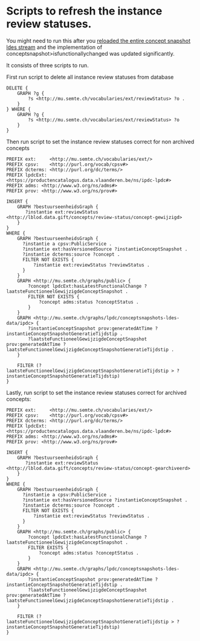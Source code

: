 # Scripts to refresh the instance review statuses.

You might need to run this after you [reloaded the entire concept snapshot ldes stream](0006-reload-ipdc-ldes-stream-the-concept-data.md) and the implementation of conceptsnapshot>isfunctionallychanged was updated significantly.

It consists of three scripts to run.

First run script to delete all instance review statuses from database

```
DELETE {
    GRAPH ?g {
        ?s <http://mu.semte.ch/vocabularies/ext/reviewStatus> ?o .
    }
} WHERE {
    GRAPH ?g {
        ?s <http://mu.semte.ch/vocabularies/ext/reviewStatus> ?o
    }
}
```

Then run script to set the instance review statuses correct for non archived concepts
```
PREFIX ext:     <http://mu.semte.ch/vocabularies/ext/>
PREFIX cpsv:    <http://purl.org/vocab/cpsv#>
PREFIX dcterms: <http://purl.org/dc/terms/>
PREFIX lpdcExt: <https://productencatalogus.data.vlaanderen.be/ns/ipdc-lpdc#>
PREFIX adms: <http://www.w3.org/ns/adms#>
PREFIX prov: <http://www.w3.org/ns/prov#>

INSERT {
    GRAPH ?bestuurseenheidsGraph {
       ?instantie ext:reviewStatus <http://lblod.data.gift/concepts/review-status/concept-gewijzigd>
    }
}
WHERE {
    GRAPH ?bestuurseenheidsGraph {
      ?instantie a cpsv:PublicService .
      ?instantie ext:hasVersionedSource ?instantieConceptSnapshot .
      ?instantie dcterms:source ?concept .
      FILTER NOT EXISTS {
          ?instantie ext:reviewStatus ?reviewStatus .
      }
    }
    GRAPH <http://mu.semte.ch/graphs/public> {
        ?concept lpdcExt:hasLatestFunctionalChange ?laatsteFunctioneelGewijzigdeConceptSnapshot .
        FILTER NOT EXISTS {
            ?concept adms:status ?conceptStatus .
        }
    }
    GRAPH <http://mu.semte.ch/graphs/lpdc/conceptsnapshots-ldes-data/ipdc> {
        ?instantieConceptSnapshot prov:generatedAtTime ?instantieConceptSnapshotGeneratieTijdstip .
        ?laatsteFunctioneelGewijzigdeConceptSnapshot prov:generatedAtTime ?laatsteFunctioneelGewijzigdeConceptSnapshotGeneratieTijdstip .
    }

    FILTER (?laatsteFunctioneelGewijzigdeConceptSnapshotGeneratieTijdstip > ?instantieConceptSnapshotGeneratieTijdstip)
}

```

Lastly, run script to set the instance review statuses correct for archived concepts:
```
PREFIX ext:     <http://mu.semte.ch/vocabularies/ext/>
PREFIX cpsv:    <http://purl.org/vocab/cpsv#>
PREFIX dcterms: <http://purl.org/dc/terms/>
PREFIX lpdcExt: <https://productencatalogus.data.vlaanderen.be/ns/ipdc-lpdc#>
PREFIX adms: <http://www.w3.org/ns/adms#>
PREFIX prov: <http://www.w3.org/ns/prov#>

INSERT {
    GRAPH ?bestuurseenheidsGraph {
       ?instantie ext:reviewStatus <http://lblod.data.gift/concepts/review-status/concept-gearchiveerd>
    }
}
WHERE {
    GRAPH ?bestuurseenheidsGraph {
      ?instantie a cpsv:PublicService .
      ?instantie ext:hasVersionedSource ?instantieConceptSnapshot .
      ?instantie dcterms:source ?concept .
      FILTER NOT EXISTS {
          ?instantie ext:reviewStatus ?reviewStatus .
      }
    }
    GRAPH <http://mu.semte.ch/graphs/public> {
        ?concept lpdcExt:hasLatestFunctionalChange ?laatsteFunctioneelGewijzigdeConceptSnapshot .
        FILTER EXISTS {
            ?concept adms:status ?conceptStatus .
        }
    }
    GRAPH <http://mu.semte.ch/graphs/lpdc/conceptsnapshots-ldes-data/ipdc> {
        ?instantieConceptSnapshot prov:generatedAtTime ?instantieConceptSnapshotGeneratieTijdstip .
        ?laatsteFunctioneelGewijzigdeConceptSnapshot prov:generatedAtTime ?laatsteFunctioneelGewijzigdeConceptSnapshotGeneratieTijdstip .
    }

    FILTER (?laatsteFunctioneelGewijzigdeConceptSnapshotGeneratieTijdstip > ?instantieConceptSnapshotGeneratieTijdstip)
}

```